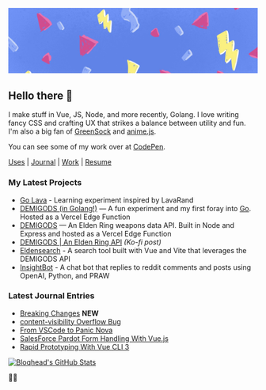 ![Cool hand-drawn 80s-style banner image with lightning bolts, confetti, and other shapes](https://raw.githubusercontent.com/bloqhead/bloqhead/master/banner-sml.jpg)

## Hello there 👋

I make stuff in Vue, JS, Node, and more recently, Golang. I love writing fancy CSS and crafting UX that strikes a balance between utility and fun. I'm also a big fan of [GreenSock](https://greensock.com/) and [anime.js](https://animejs.com/).

You can see some of my work over at [CodePen](https://codepen.io/bloqhead).

[Uses](https://daryn.codes/uses/) | [Journal](https://daryn.codes/journal/) | [Work](https://daryn.codes/work/) | [Resume](https://resume.daryn.codes/)

### My Latest Projects

* [Go Lava](https://github.com/bloqhead/go-lava) - Learning experiment inspired by LavaRand
* [DEMIGODS (in Golang!)](https://github.com/bloqhead/demigods.go) — A fun experiment and my first foray into [Go](https://go.dev/). Hosted as a Vercel Edge Function
* [DEMIGODS](https://github.com/bloqhead/demigods) — An Elden Ring weapons data API. Built in Node and Express and hosted as a Vercel Edge Function
* [DEMIGODS | An Elden Ring API](https://ko-fi.com/Post/DEMIGODS--An-Elden-Ring-API-T6T4BRGW2) _(Ko-fi post)_
* [Eldensearch](https://eldensearch.onrender.com/) - A search tool built with Vue and Vite that leverages the DEMIGODS API
* [InsightBot](https://github.com/bloqhead/insightbot) - A chat bot that replies to reddit comments and posts using OpenAI, Python, and PRAW

### Latest Journal Entries

* [Breaking Changes](https://daryn.codes/journal/breaking-changes/) **NEW**
* [content-visibility Overflow Bug](https://daryn.codes/journal/content-visibility-overflow-bug/)
* [From VSCode to Panic Nova](https://daryn.codes/journal/from-vscode-to-nova/)
* [SalesForce Pardot Form Handling With Vue.js](https://daryn.codes/journal/salesforce-pardot-form-handling-vuejs/)
* [Rapid Prototyping With Vue CLI 3](https://daryn.codes/journal/rapid-prototyping-vue-cli-3/)

[![Bloqhead's GitHub Stats](https://github-readme-stats.vercel.app/api?username=bloqhead&show=reviews,discussions_started,discussions_answered,prs_merged,prs_merged_percentage&show_icons=true&theme=bear)](https://github.com/anuraghazra/github-readme-stats)

✌🏻
